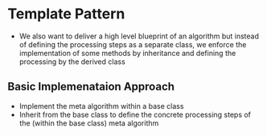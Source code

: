 # Template Pattern
+ We also want to deliver a high level blueprint of an algorithm but instead of defining the processing steps as a separate class, we enforce the implementation of some methods by inheritance and defining the processing by the derived class

## Basic Implemenataion Approach
+ Implement the meta algorithm within a base class
+ Inherit from the base class to define the concrete processing steps of the (within the base class) meta algorithm